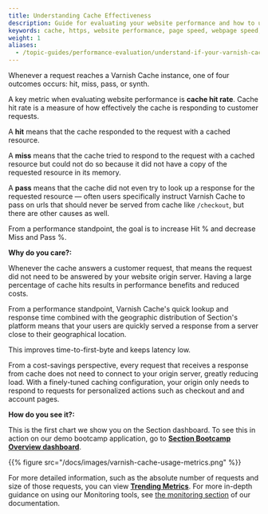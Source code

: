 ```yaml
---
title: Understanding Cache Effectiveness
description: Guide for evaluating your website performance and how to use Section to make improvements.
keywords: cache, https, website performance, page speed, webpage speed, website security, content delivery network, CDN
weight: 1
aliases:
  - /topic-guides/performance-evaluation/understand-if-your-varnish-cache-id-effective/
---
```


Whenever a request reaches a Varnish Cache instance, one of four outcomes occurs: hit, miss, pass, or synth.

A key metric when evaluating website performance is **cache hit rate**. Cache hit rate is a measure of how effectively the cache is responding to customer requests.

A **hit** means that the cache responded to the request with a cached resource.

A **miss** means that the cache tried to respond to the request with a cached resource but could not do so because it did not have a copy of the requested resource in its memory.

A **pass** means that the cache did not even try to look up a response for the requested resource — often users specifically instruct Varnish Cache to pass on urls that should never be served from cache like `/checkout`, but there are other causes as well.

From a performance standpoint, the goal is to increase Hit % and decrease Miss and Pass %.

**Why do you care?:**

Whenever the cache answers a customer request, that means the request did not need to be answered by your website origin server. Having a large percentage of cache hits results in performance benefits and reduced costs.

From a performance standpoint, Varnish Cache's quick lookup and response time combined with the geographic distribution of Section's platform means that your users are quickly served a response from a server close to their geographical location.

This improves time-to-first-byte and keeps latency low.

From a cost-savings perspective, every request that receives a response from cache does not need to connect to your origin server, greatly reducing load. With a finely-tuned caching configuration, your origin only needs to respond to requests for personalized actions such as checkout and and account pages.  

**How do you see it?:**

This is the first chart we show you on the Section dashboard. To see this in action on our demo bootcamp application, go to **[Section Bootcamp Overview dashboard](https://aperture.section.io/account/1/application/1/environment/Production/overview)**.

{{% figure src="/docs/images/varnish-cache-usage-metrics.png" %}}

For more detailed information, such as the absolute number of requests and size of those requests, you can view **[Trending Metrics](https://aperture.section.io/account/1/application/1/grafana-web)**. For more in-depth guidance on using our Monitoring tools, see [the monitoring section](/docs/monitoring/) of our documentation.

